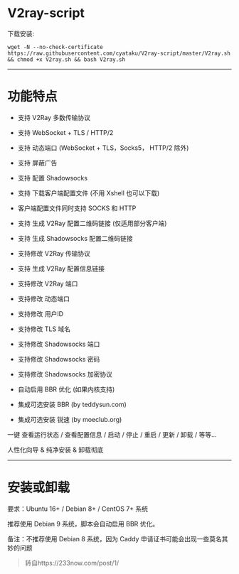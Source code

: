 # V2ray-script  
 
 下载安装:
 
 `wget -N --no-check-certificate https://raw.githubusercontent.com/cyataku/V2ray-script/master/V2ray.sh && chmod +x V2ray.sh && bash V2ray.sh`
******
# 功能特点

* 支持 V2Ray 多数传输协议

* 支持 WebSocket + TLS / HTTP/2

* 支持 动态端口 (WebSocket + TLS，Socks5， HTTP/2 除外)

* 支持 屏蔽广告

* 支持 配置 Shadowsocks

* 支持 下载客户端配置文件 (不用 Xshell 也可以下载)

* 客户端配置文件同时支持 SOCKS 和 HTTP

* 支持 生成 V2Ray 配置二维码链接 (仅适用部分客户端)


* 支持 生成 Shadowsocks 配置二维码链接

* 支持修改 V2Ray 传输协议

* 支持 生成 V2Ray 配置信息链接

* 支持修改 V2Ray 端口

* 支持修改 动态端口

* 支持修改 用户ID

* 支持修改 TLS 域名

* 支持修改 Shadowsocks 端口

* 支持修改 Shadowsocks 密码

* 支持修改 Shadowsocks 加密协议

* 自动启用 BBR 优化 (如果内核支持)

* 集成可选安装 BBR (by teddysun.com)

* 集成可选安装 锐速 (by moeclub.org)


一键 查看运行状态 / 查看配置信息 / 启动 / 停止 / 重启 / 更新 / 卸载 / 等等…

人性化向导 & 纯净安装 & 卸载彻底

*******
# 安装或卸载

要求：Ubuntu 16+ / Debian 8+ / CentOS 7+ 系统

推荐使用 Debian 9 系统，脚本会自动启用 BBR 优化。

备注：不推荐使用 Debian 8 系统，因为 Caddy 申请证书可能会出现一些莫名其妙的问题


> 转自https://233now.com/post/1/
